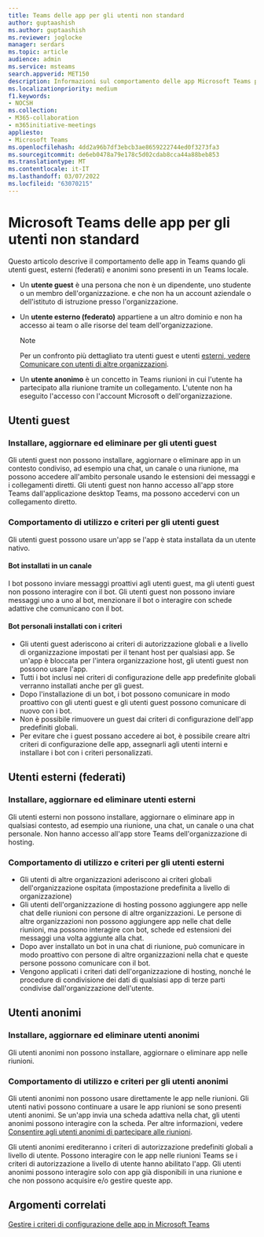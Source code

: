 ```yaml
---
title: Teams delle app per gli utenti non standard
author: guptaashish
ms.author: guptaashish
ms.reviewer: joglocke
manager: serdars
ms.topic: article
audience: admin
ms.service: msteams
search.appverid: MET150
description: Informazioni sul comportamento delle app Microsoft Teams per gli utenti non standard.
ms.localizationpriority: medium
f1.keywords:
- NOCSH
ms.collection:
- M365-collaboration
- m365initiative-meetings
appliesto:
- Microsoft Teams
ms.openlocfilehash: 4dd2a96b7df3ebcb3ae8659222744ed0f3273fa3
ms.sourcegitcommit: de6eb0478a79e178c5d02cdab8cca44a88beb853
ms.translationtype: MT
ms.contentlocale: it-IT
ms.lasthandoff: 03/07/2022
ms.locfileid: "63070215"
---
```

# <a name="microsoft-teams-apps-behavior-for-non-standard-users"></a>Microsoft Teams delle app per gli utenti non standard

Questo articolo descrive il comportamento delle app in Teams quando gli utenti guest, esterni (federati) e anonimi sono presenti in un Teams locale.

- Un **utente guest** è una persona che non è un dipendente, uno studente o un membro dell'organizzazione. e che non ha un account aziendale o dell'istituto di istruzione presso l'organizzazione.

- Un **utente esterno (federato)** appartiene a un altro dominio e non ha accesso ai team o alle risorse del team dell'organizzazione.

  > [!Note]
  > Per un confronto più dettagliato tra utenti guest e utenti [esterni, vedere Comunicare con utenti di altre organizzazioni](./communicate-with-users-from-other-organizations.md).

- Un **utente anonimo** è un concetto in Teams riunioni in cui l'utente ha partecipato alla riunione tramite un collegamento. L'utente non ha eseguito l'accesso con l'account Microsoft o dell'organizzazione.

## <a name="guest-users"></a>Utenti guest

### <a name="install-update-and-delete-for-guest-users"></a>Installare, aggiornare ed eliminare per gli utenti guest

Gli utenti guest non possono installare, aggiornare o eliminare app in un contesto condiviso, ad esempio una chat, un canale o una riunione, ma possono accedere all'ambito personale usando le estensioni dei messaggi e i collegamenti diretti. Gli utenti guest non hanno accesso all'app store Teams dall'applicazione desktop Teams, ma possono accedervi con un collegamento diretto.

### <a name="usage-behavior-and-policy-for-guest-users"></a>Comportamento di utilizzo e criteri per gli utenti guest

Gli utenti guest possono usare un'app se l'app è stata installata da un utente nativo.

#### <a name="bots-installed-to-a-channel"></a>Bot installati in un canale

I bot possono inviare messaggi proattivi agli utenti guest, ma gli utenti guest non possono interagire con il bot. Gli utenti guest non possono inviare messaggi uno a uno al bot, menzionare il bot o interagire con schede adattive che comunicano con il bot.

#### <a name="personal-bots-installed-with-policies"></a>Bot personali installati con i criteri

- Gli utenti guest aderiscono ai criteri di autorizzazione globali e a livello di organizzazione impostati per il tenant host per qualsiasi app. Se un'app è bloccata per l'intera organizzazione host, gli utenti guest non possono usare l'app.
- Tutti i bot inclusi nei criteri di configurazione delle app predefinite globali verranno installati anche per gli guest.
- Dopo l'installazione di un bot, i bot possono comunicare in modo proattivo con gli utenti guest e gli utenti guest possono comunicare di nuovo con i bot.
- Non è possibile rimuovere un guest dai criteri di configurazione dell'app predefiniti globali.
- Per evitare che i guest possano accedere ai bot, è possibile creare altri criteri di configurazione delle app, assegnarli agli utenti interni e installare i bot con i criteri personalizzati.

## <a name="external-federated-users"></a>Utenti esterni (federati)

### <a name="install-update-and-delete-for-external-users"></a>Installare, aggiornare ed eliminare utenti esterni

Gli utenti esterni non possono installare, aggiornare o eliminare app in qualsiasi contesto, ad esempio una riunione, una chat, un canale o una chat personale. Non hanno accesso all'app store Teams dell'organizzazione di hosting.

### <a name="usage-behavior-and-policy-for-external-users"></a>Comportamento di utilizzo e criteri per gli utenti esterni

- Gli utenti di altre organizzazioni aderiscono ai criteri globali dell'organizzazione ospitata (impostazione predefinita a livello di organizzazione)
- Gli utenti dell'organizzazione di hosting possono aggiungere app nelle chat delle riunioni con persone di altre organizzazioni. Le persone di altre organizzazioni non possono aggiungere app nelle chat delle riunioni, ma possono interagire con bot, schede ed estensioni dei messaggi una volta aggiunte alla chat.
- Dopo aver installato un bot in una chat di riunione, può comunicare in modo proattivo con persone di altre organizzazioni nella chat e queste persone possono comunicare con il bot.
- Vengono applicati i criteri dati dell'organizzazione di hosting, nonché le procedure di condivisione dei dati di qualsiasi app di terze parti condivise dall'organizzazione dell'utente.

## <a name="anonymous-users"></a>Utenti anonimi

### <a name="install-update-and-delete-for-anonymous-users"></a>Installare, aggiornare ed eliminare utenti anonimi

Gli utenti anonimi non possono installare, aggiornare o eliminare app nelle riunioni.

### <a name="usage-behavior-and-policy-for-anonymous-users"></a>Comportamento di utilizzo e criteri per gli utenti anonimi

Gli utenti anonimi non possono usare direttamente le app nelle riunioni. Gli utenti nativi possono continuare a usare le app riunioni se sono presenti utenti anonimi. Se un'app invia una scheda adattiva nella chat, gli utenti anonimi possono interagire con la scheda. Per altre informazioni, vedere [Consentire agli utenti anonimi di partecipare alle riunioni](meeting-settings-in-teams.md#allow-anonymous-users-to-join-meetings).

Gli utenti anonimi erediteranno i criteri di autorizzazione predefiniti globali a livello di utente. Possono interagire con le app nelle riunioni Teams se i criteri di autorizzazione a livello di utente hanno abilitato l'app. Gli utenti anonimi possono interagire solo con app già disponibili in una riunione e che non possono acquisire e/o gestire queste app.

## <a name="related-topics"></a>Argomenti correlati

[Gestire i criteri di configurazione delle app in Microsoft Teams](teams-app-setup-policies.md)

